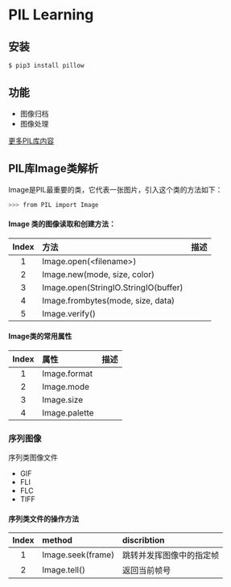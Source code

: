 # PIL Learning

## 安装

```sh
$ pip3 install pillow
```

## 功能

* 图像归档
* 图像处理

[更多PIL库内容](http://effbot.org/imagingbook/)

## PIL库Image类解析

Image是PIL最重要的类，它代表一张图片，引入这个类的方法如下：

```sh
>>> from PIL import Image
```

#### Image 类的图像读取和创建方法：

|Index|方法|描述|
|:---:|:---|:---|
|1|Image.open(\<filename>)||
|2|Image.new(mode, size, color)||
|3|Image.open(StringIO.StringIO(buffer)||
|4|Image.frombytes(mode, size, data)||
|5|Image.verify()||

#### Image类的常用属性

|Index|属性|描述|
|:---:|:---|:---|
|1|Image.format||
|2|Image.mode||
|3|Image.size||
|4|Image.palette||

### 序列图像

序列类图像文件

* GIF
* FLI
* FLC
* TIFF

#### 序列类文件的操作方法

|Index|method|discribtion|
|:---:|:---|:---|
|1|Image.seek(frame)|跳转并发挥图像中的指定帧|
|2|Image.tell()|返回当前帧号|
